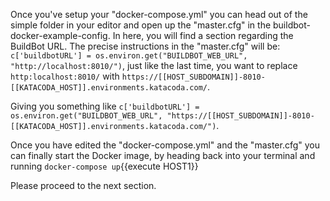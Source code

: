 Once you've setup your "docker-compose.yml" you can head out of the simple folder in your editor and open up the "master.cfg" in the buildbot-docker-example-config. In here, you will find a section regarding the BuildBot URL. 
The precise instructions in the "master.cfg" will be: `c['buildbotURL'] = os.environ.get("BUILDBOT_WEB_URL", "http://localhost:8010/")`, 
just like the last time, you want to replace `http:localhost:8010/` with `https://[[HOST_SUBDOMAIN]]-8010-[[KATACODA_HOST]].environments.katacoda.com/`. 

Giving you something like `c['buildbotURL'] = os.environ.get("BUILDBOT_WEB_URL", "https://[[HOST_SUBDOMAIN]]-8010-[[KATACODA_HOST]].environments.katacoda.com/")`.

Once you have edited the "docker-compose.yml" and the "master.cfg" you can finally start the Docker image, by heading back into your terminal and running `docker-compose up`{{execute HOST1}}

Please proceed to the next section.